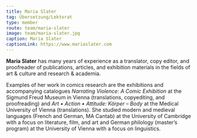 ```yaml
---
title: Maria Slater
tag: Übersetzung/Lektorat
type: member
route: team/maria-slater
image: team/maria-slater.jpg
caption: Maria Slater
captionLink: https://www.mariaslater.com
---
```


**Maria Slater** has many years of experience as a translator, copy editor, and proofreader of
publications, articles, and exhibition materials in the fields of art &amp; culture and research &amp;
academia.
<!--more -->
Examples of her work in comics research are the exhibitions and accompanying
catalogues _Narrating Violence: A Comic Exhibition_ at the Sigmund Freud Museum in Vienna
(translations, copyediting, and proofreading) and _Art • Action • Attitude: Körper – Body_ at
the Medical University of Vienna (translations). She studied modern and medieval languages
(French and German, MA Cantab) at the University of Cambridge with a focus on literature,
film, and art and German philology (master’s program) at the University of Vienna with a
focus on linguistics.
